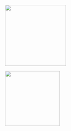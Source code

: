 <!--
**heizetagram/heizetagram** is a ✨ _special_ ✨ repository because its `README.md` (this file) appears on your GitHub profile.

Here are some ideas to get you started:

- 🔭 I’m currently working on ...
- 🌱 I’m currently learning ...
- 👯 I’m looking to collaborate on ...
- 🤔 I’m looking for help with ...
- 💬 Ask me about ...
- 📫 How to reach me: ...
- 😄 Pronouns: ...
- ⚡ Fun fact: ...
-->
<a href="https://github.com/heizetagram">
  <img height=200 align="center" src="https://github-readme-stats.vercel.app/api?username=heizetagram&theme=chartreuse-dark" />
</a>
<br><br>
<a href="https://github.com/heizetagram">
  <img height=180 align="center" src="https://github-readme-stats.vercel.app/api/top-langs/?username=heizetagram&layout=compact&theme=chartreuse-dark&langs_count=8&card_width=359" />
</a>
